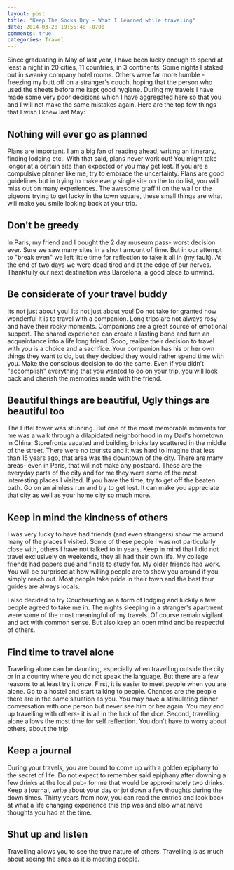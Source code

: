 ```yaml
---
layout: post
title: "Keep The Socks Dry - What I learned while traveling"
date: 2014-03-28 19:55:48 -0700
comments: true
categories: Travel
---
```


Since graduating in May of last year, I have been lucky enough to spend at least a night in 20 cities, 11 countries, in 3 continents. Some nights I staked out in swanky company hotel rooms. Others were far more humble - freezing my butt off on a stranger's couch, hoping that the person who used the sheets before me kept good hygiene. During my travels I have made some very poor decisions which I have aggregated here so that you and I will not make the same mistakes again. Here are the top few things that I wish I knew last May<!--more-->:

## Nothing will ever go as planned

Plans are important. I am a big fan of reading ahead, writing an itinerary, finding lodging etc.. With that said, plans never work out! You might take longer at a certain site than expected or you may get lost. If you are a compulsive planner like me, try to embrace the uncertainty. Plans are good guidelines but in trying to make every single site on the to do list, you will miss out on many experiences. The awesome graffiti on the wall or the pigeons trying to get lucky in the town square, these small things are what will make you smile looking back at your trip.

## Don't be greedy

In Paris, my friend and I bought the 2 day museum pass- worst decision ever. Sure we saw many sites in a short amount of time. But in our attempt to "break even" we left little time for reflection to take it all in (my fault). At the end of two days we were dead tired and at the edge of our nerves. Thankfully our next destination was Barcelona, a good place to unwind.   

## Be considerate of your travel buddy

Its not just about you! Its not just about you! Do not take for granted how wonderful it is to travel with a companion. Long trips are not always rosy and have their rocky moments. Companions are a great source of emotional support. The shared experience can create a lasting bond and turn an acquaintance into a life long friend. Sooo, realize their decision to travel with you is a choice and a sacrifice. Your companion has his or her own things they want to do, but they decided they would rather spend time with you. Make the conscious decision to do the same. Even if you didn’t "accomplish" everything that you wanted to do on your trip, you will look back and cherish the memories made with the friend. 

## Beautiful things are beautiful, Ugly things are beautiful too

The Eiffel tower was stunning. But one of the most memorable moments for me was a walk through a dilapidated neighborhood in my Dad's hometown in China. Storefronts vacated and building bricks lay scattered in the middle of the street. There were no tourists and it was hard to imagine that less than 15 years ago, that area was the downtown of the city. There are many areas- even in Paris, that will not make any postcard. These are the everyday parts of the city and for me they were some of the most interesting places I visited. If you have the time, try to get off the beaten path. Go on an aimless run and try to get lost. It can make you appreciate that city as well as your home city so much more.   

## Keep in mind the kindness of others

I was very lucky to have had friends (and even strangers) show me around many of the places I visited. Some of these people I was not particularly close with, others I have not talked to in years. Keep in mind that I did not travel exclusively on weekends, they all had their own life. My college friends had papers due and finals to study for. My older friends had work. You will be surprised at how willing people are to show you around if you simply reach out. Most people take pride in their town and the best tour guides are always locals. 

I also decided to try Couchsurfing as a form of lodging and luckily a few people agreed to take me in. The nights sleeping in a stranger's apartment were some of the most meaningful of my travels. Of course remain vigilant and act with common sense. But also keep an open mind and be respectful of others. 

## Find time to travel alone

Traveling alone can be daunting, especially when travelling outside the city or in a country where you do not speak the language. But there are a few reasons to at least try it once. First, it is easier to meet people when you are alone. Go to a hostel and start talking to people. Chances are the people there are in the same situation as you. You may have a stimulating dinner conversation with one person but never see him or her again. You may end up travelling with others- it is all in the luck of the dice. Second, travelling alone allows the most time for self reflection. You don't have to worry about others, about the trip 

## Keep a journal

During your travels, you are bound to come up with a golden epiphany to the secret of life. Do not expect to remember said epiphany after downing a few drinks at the local pub- for me that would be approximately two drinks. Keep a journal, write about your day or jot down a few thoughts during the down times. Thirty years from now, you can read the entries and look back at what a life changing experience this trip was and also what naive thoughts you had at the time.    

## Shut up and listen 

 Travelling allows you to see the true nature of others. Travelling is as much about seeing the sites as it is meeting people.
